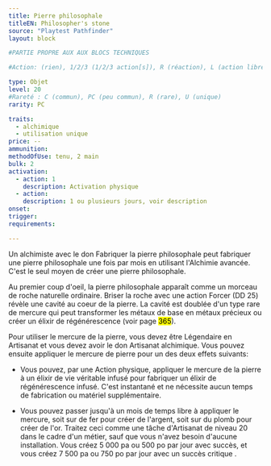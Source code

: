 ```yaml
---
title: Pierre philosophale
titleEN: Philosopher's stone
source: "Playtest Pathfinder"
layout: block

#PARTIE PROPRE AUX AUX BLOCS TECHNIQUES

#Action: (rien), 1/2/3 (1/2/3 action[s]), R (réaction), L (action libre)

type: Objet
level: 20
#Rareté : C (commun), PC (peu commun), R (rare), U (unique)
rarity: PC

traits:
  - alchimique
  - utilisation unique
price: --
ammunition:
methodOfUse: tenu, 2 main
bulk: 2
activation: 
  - action: 1
    description: Activation physique
  - action: 
    description: 1 ou plusieurs jours, voir description
onset: 
trigger:
requirements:

---
```


Un alchimiste avec le don Fabriquer la pierre philosophale peut fabriquer une pierre philosophale une fois par mois en utilisant l'Alchimie avancée. C'est le seul moyen de créer une pierre philosophale.

Au premier coup d'oeil, la pierre philosophale apparaît comme un morceau de roche naturelle ordinaire. Briser la roche avec une action Forcer (DD 25) révèle une cavité au coeur de la pierre. La cavité est doublée d'un type rare de mercure qui peut transformer les métaux de base en métaux précieux ou créer un élixir de régénérescence (voir page <mark>365</mark>).

Pour utiliser le mercure de la pierre, vous devez être Légendaire en Artisanat et vous devez avoir le don Artisanat alchimique. Vous pouvez ensuite appliquer le mercure de pierre pour un des deux effets suivants:

* Vous pouvez, par une Action physique, appliquer le mercure de la pierre à un élixir de vie véritable infusé pour fabriquer un élixir de régénérescence infusé. C'est instantané et ne nécessite aucun temps de fabrication ou matériel supplémentaire.

* Vous pouvez passer jusqu'à un mois de temps libre à appliquer le mercure, soit sur de fer pour créer de l'argent, soit sur du plomb pour créer de l'or. Traitez ceci comme une tâche d'Artisanat de niveau 20 dans le cadre d'un métier, sauf que vous n'avez besoin d'aucune installation. Vous créez 5 000 pa ou 500 po par jour avec succès, et vous créez 7 500 pa ou 750 po par jour avec un succès critique .